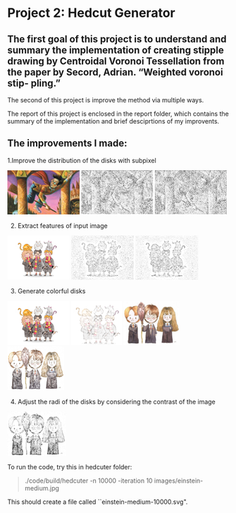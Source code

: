 # Project 2: Hedcut Generator

## The first goal of this project is to understand and summary the implementation of creating stipple drawing by Centroidal Voronoi Tessellation from the paper by Secord, Adrian. “Weighted voronoi stip- pling.” <br/>
The second of this project is improve the method via multiple ways.

The report of this project is enclosed in the report folder, which contains the summary of the implementation and brief desciprtions of my improvents.

## The improvements I made:

1.Improve the distribution of the disks with subpixel

<img src="https://github.com/JuliaHsu/Computational-Geometry/blob/master/project2_hedcut/report/image/harry3.jpg" height="100">

<img src="https://github.com/JuliaHsu/Computational-Geometry/blob/master/project2_hedcut/report/image/harry3-10000_random.png" height="100">

<img src="https://github.com/JuliaHsu/Computational-Geometry/blob/master/project2_hedcut/report/image/harry3-10000_random_sub.png" height="100">



2. Extract features of input image

<img src="https://github.com/JuliaHsu/Computational-Geometry/blob/master/project2_hedcut/report/image/harry2.jpg" height="100">

<img src="https://github.com/JuliaHsu/Computational-Geometry/blob/master/project2_hedcut/report/image/harry2_random.png" height="100">

<img src="https://github.com/JuliaHsu/Computational-Geometry/blob/master/project2_hedcut/report/image/harry2_edge.png" height="100">


3. Generate colorful disks

<img src="https://github.com/JuliaHsu/Computational-Geometry/blob/master/project2_hedcut/report/image/harry2.jpg" height="100">

<img src="https://github.com/JuliaHsu/Computational-Geometry/blob/master/project2_hedcut/report/image/harry2_color.png" height="100">

<img src="https://github.com/JuliaHsu/Computational-Geometry/blob/master/project2_hedcut/report/image/harry1.jpg" height="100">

<img src="https://github.com/JuliaHsu/Computational-Geometry/blob/master/project2_hedcut/report/image/harry1_color.png" height="100">


4. Adjust the radi of the disks by considering the contrast of the image

<img src="https://github.com/JuliaHsu/Computational-Geometry/blob/master/project2_hedcut/report/image/harry1_contrast.png" height="100">

  
To run the code, try this in hedcuter folder:

> ./code/build/hedcuter  -n 10000 -iteration 10 images/einstein-medium.jpg

This should create a file called ``einstein-medium-10000.svg".
